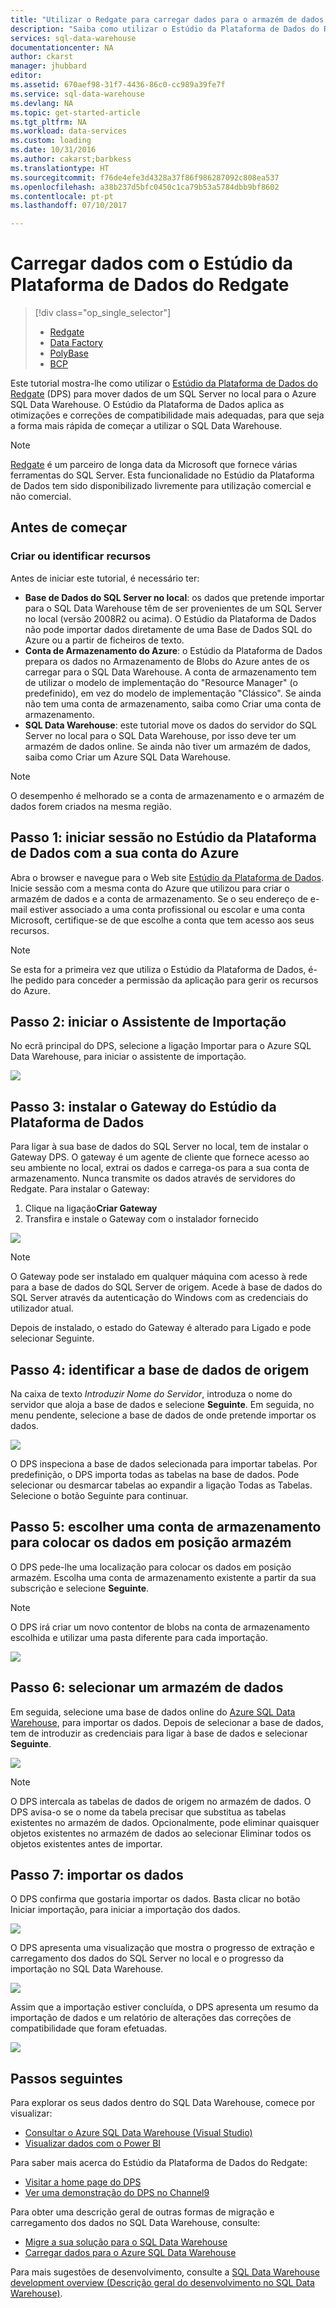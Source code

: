 ```yaml
---
title: "Utilizar o Redgate para carregar dados para o armazém de dados do Azure | Microsoft Docs"
description: "Saiba como utilizar o Estúdio da Plataforma de Dados do Redgate para cenários de armazenamento de dados."
services: sql-data-warehouse
documentationcenter: NA
author: ckarst
manager: jhubbard
editor: 
ms.assetid: 670aef98-31f7-4436-86c0-cc989a39fe7f
ms.service: sql-data-warehouse
ms.devlang: NA
ms.topic: get-started-article
ms.tgt_pltfrm: NA
ms.workload: data-services
ms.custom: loading
ms.date: 10/31/2016
ms.author: cakarst;barbkess
ms.translationtype: HT
ms.sourcegitcommit: f76de4efe3d4328a37f86f986287092c808ea537
ms.openlocfilehash: a38b237d5bfc0450c1ca79b53a5784dbb9bf8602
ms.contentlocale: pt-pt
ms.lasthandoff: 07/10/2017

---
```

# <a name="load-data-with-redgate-data-platform-studio"></a>Carregar dados com o Estúdio da Plataforma de Dados do Redgate
> [!div class="op_single_selector"]
> * [Redgate](sql-data-warehouse-load-with-redgate.md)
> * [Data Factory](sql-data-warehouse-get-started-load-with-azure-data-factory.md)
> * [PolyBase](sql-data-warehouse-get-started-load-with-polybase.md)
> * [BCP](sql-data-warehouse-load-with-bcp.md)
> 
> 

Este tutorial mostra-lhe como utilizar o [Estúdio da Plataforma de Dados do Redgate](http://www.red-gate.com/products/azure-development/data-platform-studio/) (DPS) para mover dados de um SQL Server no local para o Azure SQL Data Warehouse. O Estúdio da Plataforma de Dados aplica as otimizações e correções de compatibilidade mais adequadas, para que seja a forma mais rápida de começar a utilizar o SQL Data Warehouse.

> [!NOTE]
> [Redgate](http://www.red-gate.com) é um parceiro de longa data da Microsoft que fornece várias ferramentas do SQL Server. Esta funcionalidade no Estúdio da Plataforma de Dados tem sido disponibilizado livremente para utilização comercial e não comercial.
> 
> 

## <a name="before-you-begin"></a>Antes de começar
### <a name="create-or-identify-resources"></a>Criar ou identificar recursos
Antes de iniciar este tutorial, é necessário ter:

* **Base de Dados do SQL Server no local**: os dados que pretende importar para o SQL Data Warehouse têm de ser provenientes de um SQL Server no local (versão 2008R2 ou acima). O Estúdio da Plataforma de Dados não pode importar dados diretamente de uma Base de Dados SQL do Azure ou a partir de ficheiros de texto.
* **Conta de Armazenamento do Azure**: o Estúdio da Plataforma de Dados prepara os dados no Armazenamento de Blobs do Azure antes de os carregar para o SQL Data Warehouse. A conta de armazenamento tem de utilizar o modelo de implementação do "Resource Manager" (o predefinido), em vez do modelo de implementação "Clássico". Se ainda não tem uma conta de armazenamento, saiba como Criar uma conta de armazenamento. 
* **SQL Data Warehouse**: este tutorial move os dados do servidor do SQL Server no local para o SQL Data Warehouse, por isso deve ter um armazém de dados online. Se ainda não tiver um armazém de dados, saiba como Criar um Azure SQL Data Warehouse.

> [!NOTE]
> O desempenho é melhorado se a conta de armazenamento e o armazém de dados forem criados na mesma região.
> 
> 

## <a name="step-1-sign-in-to-data-platform-studio-with-your-azure-account"></a>Passo 1: iniciar sessão no Estúdio da Plataforma de Dados com a sua conta do Azure
Abra o browser e navegue para o Web site [Estúdio da Plataforma de Dados](https://www.dataplatformstudio.com/). Inicie sessão com a mesma conta do Azure que utilizou para criar o armazém de dados e a conta de armazenamento. Se o seu endereço de e-mail estiver associado a uma conta profissional ou escolar e uma conta Microsoft, certifique-se de que escolhe a conta que tem acesso aos seus recursos.

> [!NOTE]
> Se esta for a primeira vez que utiliza o Estúdio da Plataforma de Dados, é-lhe pedido para conceder a permissão da aplicação para gerir os recursos do Azure.
> 
> 

## <a name="step-2-start-the-import-wizard"></a>Passo 2: iniciar o Assistente de Importação
No ecrã principal do DPS, selecione a ligação Importar para o Azure SQL Data Warehouse, para iniciar o assistente de importação.

![][1]

## <a name="step-3-install-the-data-platform-studio-gateway"></a>Passo 3: instalar o Gateway do Estúdio da Plataforma de Dados
Para ligar à sua base de dados do SQL Server no local, tem de instalar o Gateway DPS. O gateway é um agente de cliente que fornece acesso ao seu ambiente no local, extrai os dados e carrega-os para a sua conta de armazenamento. Nunca transmite os dados através de servidores do Redgate. Para instalar o Gateway:

1. Clique na ligação**Criar Gateway**
2. Transfira e instale o Gateway com o instalador fornecido

![][2]

> [!NOTE]
> O Gateway pode ser instalado em qualquer máquina com acesso à rede para a base de dados do SQL Server de origem. Acede à base de dados do SQL Server através da autenticação do Windows com as credenciais do utilizador atual.
> 
> 

Depois de instalado, o estado do Gateway é alterado para Ligado e pode selecionar Seguinte.

## <a name="step-4-identify-the-source-database"></a>Passo 4: identificar a base de dados de origem
Na caixa de texto *Introduzir Nome do Servidor*, introduza o nome do servidor que aloja a base de dados e selecione **Seguinte**. Em seguida, no menu pendente, selecione a base de dados de onde pretende importar os dados.

![][3]

O DPS inspeciona a base de dados selecionada para importar tabelas. Por predefinição, o DPS importa todas as tabelas na base de dados. Pode selecionar ou desmarcar tabelas ao expandir a ligação Todas as Tabelas. Selecione o botão Seguinte para continuar.

## <a name="step-5-choose-a-storage-account-to-stage-the-data"></a>Passo 5: escolher uma conta de armazenamento para colocar os dados em posição armazém
O DPS pede-lhe uma localização para colocar os dados em posição armazém. Escolha uma conta de armazenamento existente a partir da sua subscrição e selecione **Seguinte**.

> [!NOTE]
> O DPS irá criar um novo contentor de blobs na conta de armazenamento escolhida e utilizar uma pasta diferente para cada importação.
> 
> 

![][4]

## <a name="step-6-select-a-data-warehouse"></a>Passo 6: selecionar um armazém de dados
Em seguida, selecione uma base de dados online do [Azure SQL Data Warehouse](http://aka.ms/sqldw), para importar os dados. Depois de selecionar a base de dados, tem de introduzir as credenciais para ligar à base de dados e selecionar **Seguinte**.

![][5]

> [!NOTE]
> O DPS intercala as tabelas de dados de origem no armazém de dados. O DPS avisa-o se o nome da tabela precisar que substitua as tabelas existentes no armazém de dados. Opcionalmente, pode eliminar quaisquer objetos existentes no armazém de dados ao selecionar Eliminar todos os objetos existentes antes de importar.
> 
> 

## <a name="step-7-import-the-data"></a>Passo 7: importar os dados
O DPS confirma que gostaria importar os dados. Basta clicar no botão Iniciar importação, para iniciar a importação dos dados.

![][6]

O DPS apresenta uma visualização que mostra o progresso de extração e carregamento dos dados do SQL Server no local e o progresso da importação no SQL Data Warehouse.

![][7]

Assim que a importação estiver concluída, o DPS apresenta um resumo da importação de dados e um relatório de alterações das correções de compatibilidade que foram efetuadas.

![][8]

## <a name="next-steps"></a>Passos seguintes
Para explorar os seus dados dentro do SQL Data Warehouse, comece por visualizar:

* [Consultar o Azure SQL Data Warehouse (Visual Studio)][Query Azure SQL Data Warehouse (Visual Studio)]
* [Visualizar dados com o Power BI][Visualize data with Power BI]

Para saber mais acerca do Estúdio da Plataforma de Dados do Redgate:

* [Visitar a home page do DPS](http://www.dataplatformstudio.com/)
* [Ver uma demonstração do DPS no Channel9](https://channel9.msdn.com/Blogs/cloud-with-a-silver-lining/Loading-data-into-Azure-SQL-Datawarehouse-with-Redgate-Data-Platform-Studio)

Para obter uma descrição geral de outras formas de migração e carregamento dos dados no SQL Data Warehouse, consulte:

* [Migre a sua solução para o SQL Data Warehouse][Migrate your solution to SQL Data Warehouse]
* [Carregar dados para o Azure SQL Data Warehouse](sql-data-warehouse-overview-load.md)

Para mais sugestões de desenvolvimento, consulte a [SQL Data Warehouse development overview (Descrição geral do desenvolvimento no SQL Data Warehouse)](sql-data-warehouse-overview-develop.md).

<!--Image references-->
[1]: media/sql-data-warehouse-redgate/2016-10-05_15-59-56.png
[2]: media/sql-data-warehouse-redgate/2016-10-05_11-16-07.png
[3]: media/sql-data-warehouse-redgate/2016-10-05_11-17-46.png
[4]: media/sql-data-warehouse-redgate/2016-10-05_11-20-41.png
[5]: media/sql-data-warehouse-redgate/2016-10-05_11-31-24.png
[6]: media/sql-data-warehouse-redgate/2016-10-05_11-32-20.png
[7]: media/sql-data-warehouse-redgate/2016-10-05_11-49-53.png
[8]: media/sql-data-warehouse-redgate/2016-10-05_12-57-10.png

<!--Article references-->
[Query Azure SQL Data Warehouse (Visual Studio)]: ./sql-data-warehouse-query-visual-studio.md
[Visualize data with Power BI]: ./sql-data-warehouse-get-started-visualize-with-power-bi.md
[Migrate your solution to SQL Data Warehouse]: ./sql-data-warehouse-overview-migrate.md
[Load data into Azure SQL Data Warehouse]: ./sql-data-warehouse-overview-load.md
[SQL Data Warehouse development overview]: ./sql-data-warehouse-overview-develop.md

